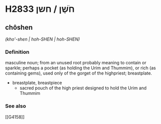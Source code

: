 # H2833 חֹשֶׁן / חשן

## chôshen

_(kho'-shen | hoh-SHEN | hoh-SHEN)_

### Definition

masculine noun; from an unused root probably meaning to contain or sparkle; perhaps a pocket (as holding the Urim and Thummim), or rich (as containing gems), used only of the gorget of the highpriest; breastplate.

- breastplate, breastpiece
    - sacred pouch of the high priest designed to hold the Urim and Thummim
### See also

[[G4158]]

